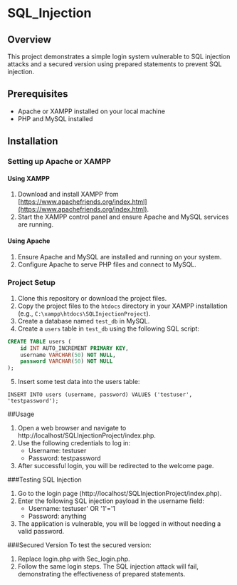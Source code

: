 # SQL_Injection

## Overview
This project demonstrates a simple login system vulnerable to SQL injection attacks and a secured version using prepared statements to prevent SQL injection.

## Prerequisites
- Apache or XAMPP installed on your local machine
- PHP and MySQL installed

## Installation

### Setting up Apache or XAMPP

#### Using XAMPP
1. Download and install XAMPP from [https://www.apachefriends.org/index.html](https://www.apachefriends.org/index.html).
2. Start the XAMPP control panel and ensure Apache and MySQL services are running.

#### Using Apache
1. Ensure Apache and MySQL are installed and running on your system.
2. Configure Apache to serve PHP files and connect to MySQL.

### Project Setup
1. Clone this repository or download the project files.
2. Copy the project files to the `htdocs` directory in your XAMPP installation (e.g., `C:\xampp\htdocs\SQLInjectionProject`).
3. Create a database named `test_db` in MySQL.
4. Create a `users` table in `test_db` using the following SQL script:

```sql
CREATE TABLE users (
    id INT AUTO_INCREMENT PRIMARY KEY,
    username VARCHAR(50) NOT NULL,
    password VARCHAR(50) NOT NULL
);
```
5. Insert some test data into the users table:

```
INSERT INTO users (username, password) VALUES ('testuser', 'testpassword');
```

##Usage
1. Open a web browser and navigate to http://localhost/SQLInjectionProject/index.php.
2. Use the following credentials to log in:
   - Username: testuser
   - Password: testpassword
3. After successful login, you will be redirected to the welcome page.

###Testing SQL Injection
1. Go to the login page (http://localhost/SQLInjectionProject/index.php).
2. Enter the following SQL injection payload in the username field:
   - Username: testuser' OR '1'='1
   - Password: anything
3. The application is vulnerable, you will be logged in without needing a valid password.
   
###Secured Version
To test the secured version:

1. Replace login.php with Sec_login.php.
2. Follow the same login steps. The SQL injection attack will fail, demonstrating the effectiveness of prepared statements.
